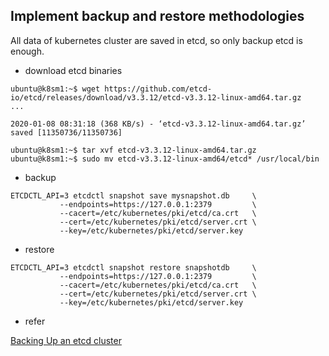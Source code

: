 ## Implement backup and restore methodologies

All data of kubernetes cluster are saved in etcd, so only backup etcd is
enough.


- download etcd binaries

```
ubuntu@k8sm1:~$ wget https://github.com/etcd-io/etcd/releases/download/v3.3.12/etcd-v3.3.12-linux-amd64.tar.gz
...

2020-01-08 08:31:18 (368 KB/s) - ‘etcd-v3.3.12-linux-amd64.tar.gz’ saved [11350736/11350736]

ubuntu@k8sm1:~$ tar xvf etcd-v3.3.12-linux-amd64.tar.gz
ubuntu@k8sm1:~$ sudo mv etcd-v3.3.12-linux-amd64/etcd* /usr/local/bin
```

- backup

```
ETCDCTL_API=3 etcdctl snapshot save mysnapshot.db     \
           --endpoints=https://127.0.0.1:2379         \
           --cacert=/etc/kubernetes/pki/etcd/ca.crt   \
           --cert=/etc/kubernetes/pki/etcd/server.crt \
           --key=/etc/kubernetes/pki/etcd/server.key
```

- restore

```
ETCDCTL_API=3 etcdctl snapshot restore snapshotdb     \
           --endpoints=https://127.0.0.1:2379         \
           --cacert=/etc/kubernetes/pki/etcd/ca.crt   \
           --cert=/etc/kubernetes/pki/etcd/server.crt \
           --key=/etc/kubernetes/pki/etcd/server.key
```

- refer

[Backing Up an etcd cluster](https://kubernetes.io/docs/tasks/administer-cluster/configure-upgrade-etcd/#backing-up-an-etcd-cluster)

